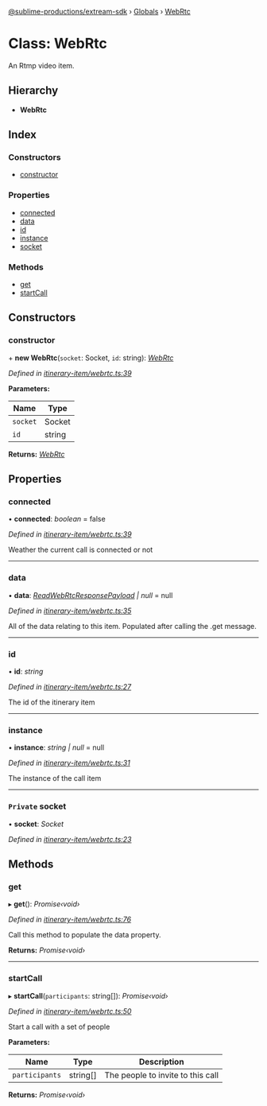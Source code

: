 [@sublime-productions/extream-sdk](../README.md) › [Globals](../globals.md) › [WebRtc](webrtc.md)

# Class: WebRtc

An Rtmp video item.

## Hierarchy

* **WebRtc**

## Index

### Constructors

* [constructor](webrtc.md#constructor)

### Properties

* [connected](webrtc.md#connected)
* [data](webrtc.md#data)
* [id](webrtc.md#id)
* [instance](webrtc.md#instance)
* [socket](webrtc.md#private-socket)

### Methods

* [get](webrtc.md#get)
* [startCall](webrtc.md#startcall)

## Constructors

###  constructor

\+ **new WebRtc**(`socket`: Socket, `id`: string): *[WebRtc](webrtc.md)*

*Defined in [itinerary-item/webrtc.ts:39](https://github.com/Extream-SaaS/ex-sdk/blob/34a42fe/src/itinerary-item/webrtc.ts#L39)*

**Parameters:**

Name | Type |
------ | ------ |
`socket` | Socket |
`id` | string |

**Returns:** *[WebRtc](webrtc.md)*

## Properties

###  connected

• **connected**: *boolean* = false

*Defined in [itinerary-item/webrtc.ts:39](https://github.com/Extream-SaaS/ex-sdk/blob/34a42fe/src/itinerary-item/webrtc.ts#L39)*

Weather the current call is connected or not

___

###  data

• **data**: *[ReadWebRtcResponsePayload](../interfaces/readwebrtcresponsepayload.md) | null* = null

*Defined in [itinerary-item/webrtc.ts:35](https://github.com/Extream-SaaS/ex-sdk/blob/34a42fe/src/itinerary-item/webrtc.ts#L35)*

All of the data relating to this item. Populated after calling the .get message.

___

###  id

• **id**: *string*

*Defined in [itinerary-item/webrtc.ts:27](https://github.com/Extream-SaaS/ex-sdk/blob/34a42fe/src/itinerary-item/webrtc.ts#L27)*

The id of the itinerary item

___

###  instance

• **instance**: *string | null* = null

*Defined in [itinerary-item/webrtc.ts:31](https://github.com/Extream-SaaS/ex-sdk/blob/34a42fe/src/itinerary-item/webrtc.ts#L31)*

The instance of the call item

___

### `Private` socket

• **socket**: *Socket*

*Defined in [itinerary-item/webrtc.ts:23](https://github.com/Extream-SaaS/ex-sdk/blob/34a42fe/src/itinerary-item/webrtc.ts#L23)*

## Methods

###  get

▸ **get**(): *Promise‹void›*

*Defined in [itinerary-item/webrtc.ts:76](https://github.com/Extream-SaaS/ex-sdk/blob/34a42fe/src/itinerary-item/webrtc.ts#L76)*

Call this method to populate the data property.

**Returns:** *Promise‹void›*

___

###  startCall

▸ **startCall**(`participants`: string[]): *Promise‹void›*

*Defined in [itinerary-item/webrtc.ts:50](https://github.com/Extream-SaaS/ex-sdk/blob/34a42fe/src/itinerary-item/webrtc.ts#L50)*

Start a call with a set of people

**Parameters:**

Name | Type | Description |
------ | ------ | ------ |
`participants` | string[] | The people to invite to this call  |

**Returns:** *Promise‹void›*
